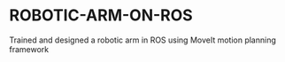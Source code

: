 # ROBOTIC-ARM-ON-ROS
Trained and designed a robotic arm in ROS using MoveIt motion planning framework

